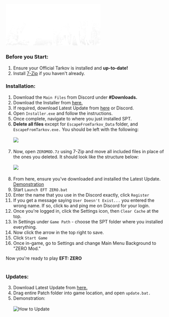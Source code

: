 <img src="https://github.com/bansakai/ZERO/blob/main/Resources/SmallBannerLogo.png" width="300" />

<br>

### Before you Start:

1. Ensure your Official Tarkov is installed and **up-to-date!**
2. Install [7-Zip](https://www.7-zip.org/a/7z2409-x64.exe) if you haven't already.

### Installation:

1. Download the `Main Files` from Discord under **#Downloads.**
2. Download the Installer from [here.](https://syncade.gg/spt)
3. If required, download Latest Update from [here](https://syncade.gg/zero/update) or Discord.
4. Open `Installer.exe` and follow the instructions.
5. Once complete, navigate to where you just installed SPT.
6. **Delete all files** except for `EscapeFromTarkov_Data` folder, and `EscapeFromTarkov.exe.` You should be left with the following:<br><br><img src="https://gitfront.io/r/bansakai/em1m9ZL7VfDC/ZERO/raw/Resources/Remains.png" width="500" /><br><br>
7. Now, open `ZEROMOD.7z` using 7-Zip and move all included files in place of the ones you deleted. It should look like the structure below:<br><br><img src="https://gitfront.io/r/bansakai/em1m9ZL7VfDC/ZERO/raw/Resources/Structure.png" width="500" /><br><br>
8. From here, ensure you've downloaded and installed the Latest Update. [Demonstration](https://github.com/bansakai/ZERO?tab=readme-ov-file#updates)
9. Start `Launch EFT ZERO.bat`
10. Enter the name that you use in the Discord exactly, click `Register`
11. If you get a message saying `User Doesn't Exist...` you entered the wrong name. If so, click `No` and ping me on Discord for your login.
12. Once you're logged in, click the Settings icon, then `Clear Cache` at the top.
13. In Settings under `Game Path` - choose the SPT folder where you installed everything.
14. Now click the arrow in the top right to save.
15. Click `Start Game`
16. Once in-game, go to Settings and change Main Menu Background to "ZERO Mod."

Now you're ready to play **EFT: ZERO**
<br><br>

### Updates:

3. Download Latest Update from [here.](https://syncade.gg/zero/update)
2. Drag entire Patch folder into game location, and open `update.bat.`
3. Demonstration:<br><br>
![How to Update](https://github.com/bansakai/ZERO/blob/main/Resources/HowToUpdate.gif)
